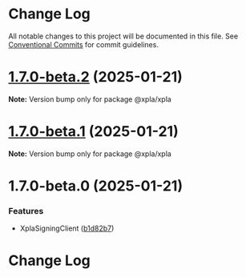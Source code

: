 # Change Log

All notable changes to this project will be documented in this file.
See [Conventional Commits](https://conventionalcommits.org) for commit guidelines.

# [1.7.0-beta.2](https://github.com/xpladev/xplajs/compare/@xpla/xpla@1.7.0-beta.1...@xpla/xpla@1.7.0-beta.2) (2025-01-21)

**Note:** Version bump only for package @xpla/xpla





# [1.7.0-beta.1](https://github.com/xpladev/xplajs/compare/@xpla/xpla@1.7.0-beta.0...@xpla/xpla@1.7.0-beta.1) (2025-01-21)

**Note:** Version bump only for package @xpla/xpla





# 1.7.0-beta.0 (2025-01-21)


### Features

* XplaSigningClient ([b1d82b7](https://github.com/xpladev/xplajs/commit/b1d82b7a673a420976809ca23164873132aeab04))





# Change Log
